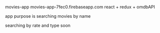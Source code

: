 movies-app
movies-app-7fec0.firebaseapp.com
react + redux + omdbAPI

app purpose is searching movies by name

searching by rate and type soon